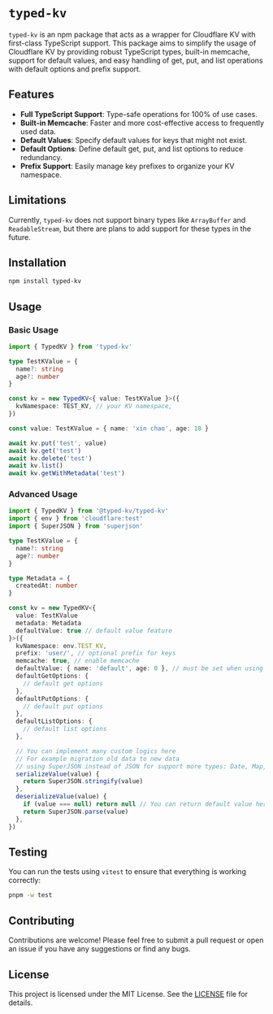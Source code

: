 # `typed-kv`

`typed-kv` is an npm package that acts as a wrapper for Cloudflare KV with first-class TypeScript support. This package aims to simplify the usage of Cloudflare KV by providing robust TypeScript types, built-in memcache, support for default values, and easy handling of get, put, and list operations with default options and prefix support.

## Features

- **Full TypeScript Support**: Type-safe operations for 100% of use cases.
- **Built-in Memcache**: Faster and more cost-effective access to frequently used data.
- **Default Values**: Specify default values for keys that might not exist.
- **Default Options**: Define default get, put, and list options to reduce redundancy.
- **Prefix Support**: Easily manage key prefixes to organize your KV namespace.

## Limitations

Currently, `typed-kv` does not support binary types like `ArrayBuffer` and `ReadableStream`, but there are plans to add support for these types in the future.

## Installation

```sh
npm install typed-kv
```

## Usage

### Basic Usage

```ts
import { TypedKV } from 'typed-kv'

type TestKValue = {
  name?: string
  age?: number
}

const kv = new TypedKV<{ value: TestKValue }>({
  kvNamespace: TEST_KV, // your KV namespace,
})

const value: TestKValue = { name: 'xin chao', age: 18 }

await kv.put('test', value)
await kv.get('test')
await kv.delete('test')
await kv.list()
await kv.getWithMetadata('test')
```

### Advanced Usage

```ts
import { TypedKV } from '@typed-kv/typed-kv'
import { env } from 'cloudflare:test'
import { SuperJSON } from 'superjson'

type TestKValue = {
  name?: string
  age?: number
}

type Metadata = {
  createdAt: number
}

const kv = new TypedKV<{
  value: TestKValue
  metadata: Metadata
  defaultValue: true // default value feature
}>({
  kvNamespace: env.TEST_KV,
  prefix: 'user/', // optional prefix for keys
  memcache: true, // enable memcache
  defaultValue: { name: 'default', age: 0 }, // must be set when using default value feature
  defaultGetOptions: {
    // default get options
  },
  defaultPutOptions: {
    // default put options
  },
  defaultListOptions: {
    // default list options
  },

  // You can implement many custom logics here
  // For example migration old data to new data
  // using SuperJSON instead of JSON for support more types: Date, Map, Set, etc.
  serializeValue(value) {
    return SuperJSON.stringify(value)
  },
  deserializeValue(value) {
    if (value === null) return null // You can return default value here or null for using default value feature
    return SuperJSON.parse(value)
  },
})
```

## Testing

You can run the tests using `vitest` to ensure that everything is working correctly:

```sh
pnpm -w test
```

## Contributing

Contributions are welcome! Please feel free to submit a pull request or open an issue if you have any suggestions or find any bugs.

## License

This project is licensed under the MIT License. See the [LICENSE](LICENSE) file for details.
